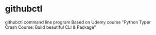 # githubctl
githubctl command line program
Based on Udemy course "Python Typer Crash Course: Build beautiful CLI &amp; Package"

